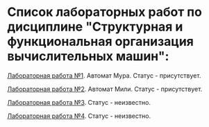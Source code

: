 # Список лабораторных работ по дисциплине "Структурная и функциональная организация вычислительных машин":

[Лабораторная работа №1](https://github.com/oooNAKooo/BSUIR/tree/main/6%20sem/SiFOVM/lab_1). Автомат Мура. Статус - присутствует.

[Лабораторная работа №2](https://github.com/oooNAKooo/BSUIR/tree/main/6%20sem/SiFOVM/lab_2). Автомат Мили. Статус - присутствует.

[Лабораторная работа №3](https://github.com/oooNAKooo/BSUIR/tree/main/6%20sem/SiFOVM/lab_3). Статус - неизвестно.

[Лабораторная работа №4](https://github.com/oooNAKooo/BSUIR/tree/main/6%20sem/SiFOVM/lab_4). Статус - неизвестно.

